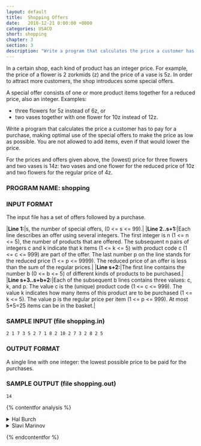 ```yaml
---
layout: default
title:  Shopping Offers
date:   2018-12-21 0:00:00 +0000
categories: USACO
short: shopping
chapter: 3
section: 3
description: "Write a program that calculates the price a customer has to pay for a purchase, making optimal use of the special offers to make the price as low as possible. You are not allowed to add items, even if that would lower the price."
---
```


In a certain shop, each kind of product has an integer price. For example, the price of a flower is 2 zorkmids (z) and the price of a vase is 5z. In order to attract more customers, the shop introduces some special offers.

A special offer consists of one or more product items together for a reduced price, also an integer. Examples:

*   three flowers for 5z instead of 6z, or
*   two vases together with one flower for 10z instead of 12z.

Write a program that calculates the price a customer has to pay for a purchase, making optimal use of the special offers to make the price as low as possible. You are not allowed to add items, even if that would lower the price.

For the prices and offers given above, the (lowest) price for three flowers and two vases is 14z: two vases and one flower for the reduced price of 10z and two flowers for the regular price of 4z.

### PROGRAM NAME: shopping

### INPUT FORMAT

The input file has a set of offers followed by a purchase.

|**Line 1:**|s, the number of special offers, (0 <= s <= 99).|
|**Line 2..s+1:**|Each line describes an offer using several integers. The first integer is n (1 <= n <= 5), the number of products that are offered. The subsequent n pairs of integers c and k indicate that k items (1 <= k <= 5) with product code c (1 <= c <= 999) are part of the offer. The last number p on the line stands for the reduced price (1 <= p <= 9999). The reduced price of an offer is less than the sum of the regular prices.|
|**Line s+2:**|The first line contains the number b (0 <= b <= 5) of different kinds of products to be purchased.|
|**Line s+3..s+b+2:**|Each of the subsequent b lines contains three values: c, k, and p. The value c is the (unique) product code (1 <= c <= 999). The value k indicates how many items of this product are to be purchased (1 <= k <= 5). The value p is the regular price per item (1 <= p <= 999). At most 5\*5=25 items can be in the basket.|

### SAMPLE INPUT (file shopping.in)

```none
2 1 7 3 5 2 7 1 8 2 10 2 7 3 2 8 2 5
```

### OUTPUT FORMAT

A single line with one integer: the lowest possible price to be paid for the purchases.

### SAMPLE OUTPUT (file shopping.out)

```none
14
```

{% contentfor analysis %}

<details>
<summary>
Hal Burch
</summary>

This is a shortest path problem. The goal is to find the shortest path from an empty basket to a basket containing the requested objects. Thus, Dijkstra's algorithm can be used.

The nodes in the graph correspond to baskets and the edges correspond to offers (purchasing a single item can be considered a degenerate offer). The length of an edge is the cost of the offer. For each item type, there can be between 0 and 5 inclusive objects of that type in the basket, for a total of 6^5 = 7,776 possible baskets.

```cpp
#include <stdio.h>
#include <string.h>

/* maximum number of offers */
/* 100 offers + 5 degenerate offers */
#define MAXO 105

typedef struct OFFER_T
 {
  int nitem; /* number of items in the offer */
  int itemid[5]; /* item's id */
  int itemamt[5]; /* item's amount */
  int cost; /* the cost of this offer */
 } offer_t;

offer_t offers[MAXO];
int noffer;

/* the cost of each basket type */
int cost[7776];

/* the item statistics */
int itemid[5]; /* the id */
int itemcst[5]; /* the cost of buying just 1 */
int nitem;

/* heap used by Dijkstra's algorithm */
int heap[7776];
int hsize;
int hloc[7776]; /* location of baskets within the heap */

/* debugging routine */
void check_heap(void)
 { /* ensure heap order is maintained */
  int lv;
  return;

  for (lv = 1; lv < hsize; lv++)
   {
    if (cost[heap[lv]] < cost[heap[(lv-1)/2]])
     {
      fprintf (stderr, "HEAP ERROR!\n");
      return;
     }
   }
 }

/* delete the minimum element in the heap */
void delete_min(void)
 {
  int loc, val;
  int p, t;

  /* take last item from the heap */
  loc = heap[--hsize];
  val = cost[loc];

  /* p is the current position of item (loc,val) in the heap */
  /* the item isn't actually there, but that's where we're
     considering putting it */
  p = 0; 

  while (2*p+1 < hsize)
   { /* while one child is less than the last item,
        move the lesser child up */
    t = 2*p+1;
    /* pick lesser child */
    if (t+1 < hsize && cost[heap[t+1]] < cost[heap[t]]) t++;

    if (cost[heap[t]] < val)
     { /* if child is less than last item, move it up */
      heap[p] = heap[t];
      hloc[heap[p]] = p;
      p = t;
     } else break;
   }

  /* put the last item back into the heap */
  heap[p] = loc;
  hloc[loc] = p;
  check_heap();
 }

/* we decreased the value corresponding to basket loc */
/* alter heap to maintain heap order */
void update(int loc)
 {
  int val;
  int p, t;

  val = cost[loc];
  p = hloc[loc];

  while (p > 0) /* while it's not at the root */
   {
    t = (p-1)/2; /* t = parent of node */
    if (cost[heap[t]] > val)
     { /* parent is higher cost than us, swap */
      heap[p] = heap[t];
      hloc[heap[p]] = p;
      p = t;
     } else break;
   }

  /* put basket back into heap */
  heap[p] = loc;
  hloc[loc] = p;
  check_heap();
 }

/* add this element into the heap */
void add_heap(int loc)
 {
  if (hloc[loc] == -1)
   { /* if it's not in the heap */

    /* add it to the end (same as provisionally setting it's value
       to infinity) */
    heap[hsize++] = loc;
    hloc[loc] = hsize-1;
   }

  /* set to correct value */
  update(loc);
 }

/* given an id, calculate the index of it */
int find_item(int id)
 {
  if (itemid[0] == id) return 0;
  if (itemid[1] == id) return 1;
  if (itemid[2] == id) return 2;
  if (itemid[3] == id) return 3;
  if (itemid[4] == id) return 4;
  return -1;
 }

/* encoding constants 6^0, 6^1, 6^2, ..., 6^5 */
const int mask[5] = {1, 6, 36, 216, 1296};

void find_cost(void)
 {
  int p;
  int cst;
  int lv, lv2;
  int amt;
  offer_t *o;
  int i;
  int t;

  /* initialize costs to be infinity */
  for (lv = 0; lv < 7776; lv++) cost[lv] = 999*25+1;

  /* offer not in heap yet */
  for (lv = 0; lv < 7776; lv++) hloc[lv] = -1;
  
  /* add empty baset */
  cost[0] = 0;
  add_heap(0);

  while (hsize)
   {
    /* take minimum basket not checked yet */
    p = heap[0];
    cst = cost[p];

    /* delete it from the heap */
    delete_min();

    /* try adding each offer to it */
    for (lv = 0; lv < noffer; lv++)
     {
      o = &offers[lv];
      t = p; /* the index of the new heap */
      for (lv2 = 0; lv2 < o->nitem; lv2++)
       {
        i = o->itemid[lv2];
	/* amt = amt of item lv2 already in basket */
	amt = (t / mask[i]) % 6;

	if (amt + o->itemamt[lv2] <= 5)
	  t += mask[i] * o->itemamt[lv2];
	else
	 { /* if we get more than 5 items in the basket,
	      this is an illegal move */
	  t = 0; /* ensures we will ignore it, since cost[0] = 0 */
	  break;
	 }
       }
      if (cost[t] > cst + o->cost)
       { /* we found a better way to get this basket */

        /* update the cost */
        cost[t] = cst + o->cost;
	add_heap(t); /* add, if necessary, and reheap */
       }
     }
   }
 }

int main(int argc, char **argv)
 {
  FILE *fout, *fin;
  int lv, lv2; /* loop variable */
  int amt[5]; /* goal amounts of each type */
  int a; /* temporary variable */

  if ((fin = fopen("shopping.in", "r")) == NULL)
   {
    perror ("fopen fin");
    exit(1);
   }
  if ((fout = fopen("shopping.out", "w")) == NULL)
   {
    perror ("fopen fout");
    exit(1);
   }

  fscanf (fin, "%d", &noffer);

  /* read offers */
  for (lv = 0; lv < noffer; lv++)
   {
    fscanf (fin, "%d", &offers[lv].nitem);
    for (lv2 = 0; lv2 < offers[lv].nitem; lv2++)
      fscanf (fin, "%d %d", &offers[lv].itemid[lv2], &offers[lv].itemamt[lv2]);
    fscanf (fin, "%d", &offers[lv].cost);
   }

  /* read item's information */
  fscanf (fin, "%d", &nitem);
  for (lv = 0; lv < nitem; lv++)
    fscanf (fin, "%d %d %d", &itemid[lv], &amt[lv], &cost[lv]);

  /* fill in rest of items will illegal data, if necessary */
  for (lv = nitem; lv < 5; lv++) 
   {
    itemid[lv] = -1;
    amt[lv] = 0;
    cost[lv] = 0;
   }

  /* go through offers */
  /* make sure itemid's are of item's in goal basket */
  /* translate itemid's into indexes */
  for (lv = 0; lv < noffer; lv++)
   {
    for (lv2 = 0; lv2 < offers[lv].nitem; lv2++)
     {
      a = find_item(offers[lv].itemid[lv2]);
      if (a == -1)
       { /* offer contains an item which isn't in goal basket */
        
	/* delete offer */

	/* copy last offer over this one */
        memcpy (&offers[lv], &offers[noffer-1], sizeof(offer_t));
	noffer--;

	/* make sure we check this one again */
	lv--;
	break;
       }
      else
        offers[lv].itemid[lv2] = a; /* translate id to index */
     }
   }

  /* add in the degenerate offers of buying single items 8/
  for (lv = 0; lv < nitem; lv++)
   {
    offers[noffer].nitem = 1;
    offers[noffer].cost = cost[lv];
    offers[noffer].itemamt[0] = 1;
    offers[noffer].itemid[0] = lv;
    noffer++;
   }

  /* find the cost for all baskets */
  find_cost();

  /* calculate index of goal basket */
  a = 0;
  for (lv = 0; lv < 5; lv++)
    a += amt[lv] * mask[lv];

  /* output answer */
  fprintf (fout, "%i\n", cost[a]);
  return 0;
 }
```

</details>

<details>
<summary>
Slavi Marinov
</summary>

This problem can be solved using dynamic programming. This way is easier to code, and for the test cases it runs for much less than 0.1 seconds.

We keep a five dimensional array sol (it's not that much, because its size is only 5\*5\*5\*5\*5\*sizeof(special_offer).) Each configuration of the dimensions sol\[a\]\[b\]\[c\]\[d\]\[e\] corresponds to having a products from the first kind, b products from the second kind, c from the third, etc.

Basically, the DP forumla is the following : sol\[a\]\[b\]\[c\]\[d\]\[e\]= min (a\*price\[1\]+b\*price\[2\]+c\*price\[3\]+d\*price\[4\]+e\*price\[5\], so\[k\].price+ sol\[a-so\[k\].prod\[1\].items\] \[b-so\[k\].prod\[2\].items\] \[c-so\[k\].prod\[3\].items\] \[d-so\[k\].prod\[4\].items\] \[e-so\[k\].prod\[5\].items\] ) where k changes from 1 to the number of special offers. Or, in other words, for each field of the array we check which is better :

\* Not to use any special offer
\* To use some special offer

It's very similliar to the knapsack problem. The complexity of this algorithm is O(5\*5\*5\*5\*5\*100)=O(312,500), which is quite acceptable.

```cpp
#include <fstream>
#include <cstring>
using namespace std;

ifstream fin ("shopping.in");
ofstream fout("shopping.out");

struct special_offer {
    int n;
    int price;              // the price of that special offer
    struct product {        // for each product we have to keep :
        int id;             // the id of the product
        int items;          // how many items it includes
    } prod[6];
} so[100];                  // here the special offers are kept

int code[1000],             /* Each code is 'hashed' from its real value
                               to a smaller index.  Example :
			       If in the input we have code 111, 934, 55,
			       1, 66 we code them as 1,2,3,4,5. That is
			       kept in code[1000];
                             */

price[6],                   // the price of each product
many[6];                    // how many of each product are to be bought

int s,                      // the number of special offers
    b;                      // the number of different kinds of products to be bought

int sol[6][6][6][6][6];     // here we keep the price of each configuration

void init() {               // reads the input
    fin>>s;
    for (int i=1;i<=s;i++) {
        fin>>so[i].n;
        for (int j=1;j<=so[i].n;j++)
            fin>>so[i].prod[j].id>>so[i].prod[j].items;
        fin>>so[i].price;
    }
    fin>>b;
    for (int i=1;i<=b;i++) {
        int tmp;
        fin>>tmp;
        code[tmp]=i; // here we convert the code to an id from 1..5
        fin>>many[i];
        fin>>price[i];
    }
}

void solve() { // the procedure that solves the problem
    for (int a=0;a<=many[1];a++)
        for (int b=0;b<=many[2];b++)
            for (int c=0;c<=many[3];c++)
                for (int d=0;d<=many[4];d++)
                    for (int e=0;e<=many[5];e++)
                        if ((a!=0)||(b!=0)||(c!=0)||(d!=0)||(e!=0)) {

      int min=a*price[1]+b*price[2]+c*price[3]+d*price[4]+e*price[5];
	  /* in min we keep the lowest price at which we can buy a items
	     from the 1st type, +b from the 2nd+c of the 3rd... e from the
   	      5th */

      for (int k=1;k<=s;k++) { // for each special offer
          int can=1,hm[6];
          memset(&hm,0,sizeof(hm));
          for (int l=1;l<=so[k].n;l++)
              hm[code[so[k].prod[l].id]]=so[k].prod[l].items;
             if ((hm[1]>a)||(hm[2]>b)||(hm[3]>c)||(hm[4]>d)||(hm[5]>e))
                 can=0;// we check if it is possible to use that offer

             if (can) {        // if possible-> check if it is better
                               // than the current min
                 int pr=so[k].price+sol[a-hm[1]][b-hm[2]][c-hm[3]]
                          [d-hm[4]][e-hm[5]];
                         /* Those which are not included in the special offer */
                 if (pr<min) min=pr;
             }
      }
      sol[a][b][c][d][e]=min;

                        }
}

int main() {
    memset(&so,0,sizeof(so));
    init();
    solve();
    fout<<sol[many[1]][many[2]][many[3]][many[4]][many[5]]<<endl;
    return 0;
}
```

</details>

{% endcontentfor %}